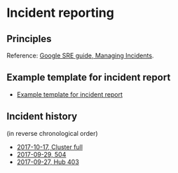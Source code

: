 # Incident reporting

## Principles

Reference: [Google SRE guide, Managing Incidents](https://landing.google.com/sre/book/chapters/managing-incidents.html).

## Example template for incident report

- [Example template for incident report](./template-incident-report.md)

## Incident history

(in reverse chronological order)

- [2017-10-17, Cluster full](./2017-10-17-cluster-full.md)
- [2017-09-29, 504](./2017-09-29-504.md)
- [2017-09-27, Hub 403](./2017-09-27-hub-403.md)
